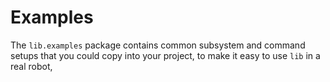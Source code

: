 # Examples

The `lib.examples` package contains common subsystem and command setups that you could
copy into your project, to make it easy to use `lib` in a real robot, 
